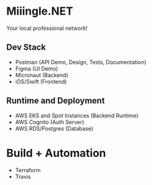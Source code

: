 # Miiingle.NET
Your local professional network!

## Dev Stack
- Postman (API Demo, Design, Tests, Documentation)
- Figma (UI Demo)
- Micronaut (Backend)
- iOS/Swift (Frontend)


## Runtime and Deployment
- AWS EKS and Spot Instances (Backend Runtime)
- AWS Cognito (Auth Server)
- AWS RDS/Postgres (Database)

# Build + Automation
- Terraform
- Travis
